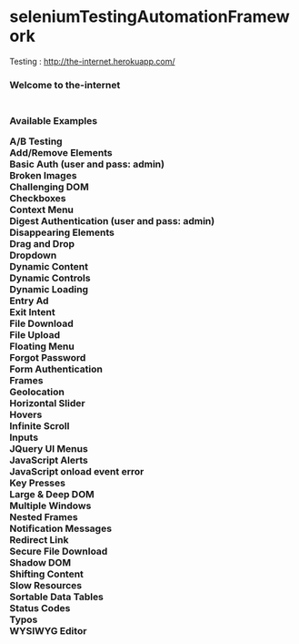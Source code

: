 # seleniumTestingAutomationFramework </br>
Testing : http://the-internet.herokuapp.com/ </br>

<h3> Welcome to the-internet <h3> 
</br> Available Examples </br>
<p>
A/B Testing </br>
Add/Remove Elements </br>
Basic Auth (user and pass: admin) </br>
Broken Images </br>
Challenging DOM </br>
Checkboxes </br>
Context Menu </br>
Digest Authentication (user and pass: admin) </br>
Disappearing Elements </br>
Drag and Drop </br>
Dropdown </br>
Dynamic Content </br>
Dynamic Controls </br>
Dynamic Loading </br>
Entry Ad </br>
Exit Intent </br>
File Download </br>
File Upload </br>
Floating Menu </br>
Forgot Password </br>
Form Authentication </br>
Frames </br>
Geolocation </br>
Horizontal Slider </br>
Hovers </br>
Infinite Scroll </br>
Inputs</br>
JQuery UI Menus</br>
JavaScript Alerts</br>
JavaScript onload event error</br>
Key Presses</br>
Large & Deep DOM</br>
Multiple Windows</br>
Nested Frames</br>
Notification Messages</br>
Redirect Link</br>
Secure File Download</br>
Shadow DOM</br>
Shifting Content</br>
Slow Resources</br>
Sortable Data Tables</br>
Status Codes</br>
Typos</br>
WYSIWYG Editor</br>
</p>
